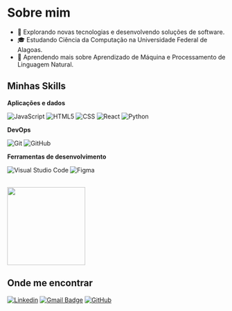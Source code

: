 
# Sobre mim

- 🤔 Explorando novas tecnologias e desenvolvendo soluções de software.
- 🎓 Estudando Ciência da Computação na Universidade Federal de Alagoas.
- 🌱 Aprendendo mais sobre Aprendizado de Máquina e Processamento de Linguagem Natural.

## Minhas Skills

**Aplicações e dados**

![JavaScript](https://img.shields.io/badge/-JavaScript-333333?style=flat&logo=javascript)
![HTML5](https://img.shields.io/badge/-HTML5-333333?style=flat&logo=HTML5)
![CSS](https://img.shields.io/badge/-CSS-333333?style=flat&logo=CSS3&logoColor=1572B6)
![React](https://img.shields.io/badge/-React-333333?style=flat&logo=react)
![Python](https://img.shields.io/badge/-Python-333333?style=flat&logo=Python&logoColor=3776AB)

**DevOps**

![Git](https://img.shields.io/badge/-Git-333333?style=flat&logo=git)
![GitHub](https://img.shields.io/badge/-GitHub-333333?style=flat&logo=github)

**Ferramentas de desenvolvimento**

![Visual Studio Code](https://img.shields.io/badge/-Visual%20Studio%20Code-333333?style=flat&logo=visual-studio-code&logoColor=007ACC)
![Figma](https://img.shields.io/badge/-Figma-333333?style=flat&logo=figma&logoColor=007ACC)

<br/>

<a href="https://github.com/iuricode" title="Perfil do Victor">
  <img height="180em" src="https://github-readme-stats.vercel.app/api?username=victorcode&theme=dracula&show_icons=true" />
</a>

## Onde me encontrar

[![Linkedin](https://img.shields.io/badge/-username-blue?style=flat-square&logo=Linkedin&logoColor=white&link=www.linkedin.com/in/victorbrasileirooo)](www.linkedin.com/in/victorbrasileirooo)
[![Gmail Badge](https://img.shields.io/badge/-seuemail@email.com-006bed?style=flat-square&logo=Gmail&logoColor=white&link=mailto:valb1@ic.ufal.br)](mailto:valb1@ic.ufal.br)
[![GitHub](https://img.shields.io/github/followers/iuricode?label=follow&style=social)]([[LINK-DO-SEU-GITHUB](https://github.com/VictorBrasileiroo)](https://github.com/VictorBrasileiroo))
